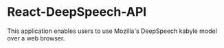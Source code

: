 # React-DeepSpeech-API
This application enables users to use Mozilla's DeepSpeech kabyle model over a web browser. 
